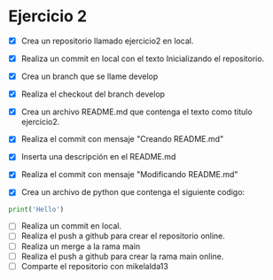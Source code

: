 # Ejercicio 2

* [X] Crea un repositorio llamado ejercicio2 en local.
* [X] Realiza un commit en local con el texto Inicializando el repositorio.
* [X] Crea un branch que se llame develop
* [X] Realiza el checkout del branch develop
* [X] Crea un archivo README.md que contenga el texto como titulo ejercicio2.
* [X] Realiza el commit con mensaje "Creando README.md"
* [X] Inserta una descripción en el README.md
* [X] Realiza el commit con mensaje "Modificando README.md"

* [X] Crea un archivo de python que contenga el siguiente codigo:

```python
print('Hello')
```

* [ ] Realiza un commit en local.
* [ ] Realiza el push a github para crear el repositorio online.
* [ ] Realiza un merge a la rama main
* [ ] Realiza el push a github para crear la rama main online.
* [ ] Comparte el repositorio con mikelalda13
